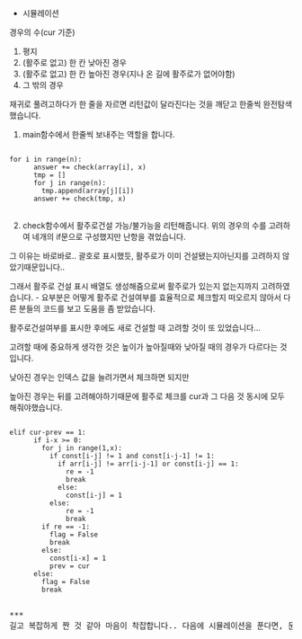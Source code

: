 - 시뮬레이션

경우의 수(cur 기준)
1. 평지
2. (활주로 없고) 한 칸 낮아진 경우
3. (활주로 없고) 한 칸 높아진 경우(지나 온 길에 활주로가 없어야함)
4. 그 밖의 경우

재귀로 풀려고하다가 한 줄을 자르면 리턴값이 달라진다는 것을 깨닫고 한줄씩 완전탐색 했습니다.

1. main함수에서 한줄씩 보내주는 역할을 합니다.
<pre>
<code>
for i in range(n):
      answer += check(array[i], x)
      tmp = []
      for j in range(n):
        tmp.append(array[j][i])
      answer += check(tmp, x)
</code>
</pre>

2. check함수에서 활주로건설 가능/불가능을 리턴해줍니다.
위의 경우의 수를 고려하여 네개의 if문으로 구성했지만 난항을 겪었습니다.

그 이유는 바로바로.. 괄호로 표시했듯, 활주로가 이미 건설됐는지아닌지를 고려하지 않았기때문입니다..

그래서 활주로 건설 표시 배열도 생성해줌으로써 활주로가 있는지 없는지까지 고려하였습니다. - 요부분은 어떻게 활주로 건설여부를 효율적으로 체크할지 떠오르지 않아서 다른 분들의 코드를 보고 도움을 좀 받았습니다. 

활주로건설여부를 표시한 후에도 새로 건설할 때 고려할 것이 또 있었습니다...

고려할 때에 중요하게 생각한 것은 높이가 높아질때와 낮아질 때의 경우가 다르다는 것입니다.

낮아진 경우는 인덱스 값을 늘려가면서 체크하면 되지만

높아진 경우는 뒤를 고려해야하기때문에 활주로 체크를 cur과 그 다음 것 동시에 모두 해줘야했습니다.
<pre>
<code>
elif cur-prev == 1:
      if i-x >= 0:
        for j in range(1,x):
          if const[i-j] != 1 and const[i-j-1] != 1:
            if arr[i-j] != arr[i-j-1] or const[i-j] == 1:
              re = -1
              break
            else:
              const[i-j] = 1
          else:
              re = -1
              break
        if re == -1:
          flag = False
          break
        else:
          const[i-x] = 1
          prev = cur
      else:
        flag = False
        break
</code>
<pre>
***
길고 복잡하게 짠 것 같아 마음이 착잡합니다.. 다음에 시뮬레이션을 푼다면, 문제의 경우의 수를 빨리 파악하여 풀어야겠습니다.
